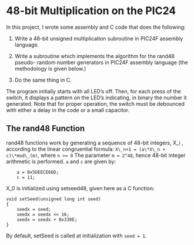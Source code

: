 # 48-bit Multiplication on the PIC24

In this project, I wrote some assembly and C code that does the following:

1. Write a 48-bit unsigned multiplication subroutine in PIC24F assembly
language.

2. Write a subroutine which implements the algorithm for the rand48 pseudo-
random number generators in PIC24F assembly language (the methodology is given below.)

3. Do the same thing in C.

The program initially starts with all LED’s off. Then, for each press
of the switch, it displays a pattern on the LED’s indicating, in binary the number it generated. Note that for proper operation, the switch must be debounced with either a delay in the code or a small capacitor.

## The rand48 Function
rand48 functions work by generating a sequence of 48-bit integers, X\_i , according to the linear congruential formula:
`X\_n+1 = (a\*X\_n + c)\*mod\_(m)`, where `n >= 0`
The parameter `m = 2^48`, hence 48-bit integer arithmetic is performed. `a` and
`c` are given by:

```
	a = 0x5DEECE66D;
	c = 11;
```

X\_0 is initialized using setseed48, given here as a C function:
	
```
void setSeed(unsigned long int seed)
{
	seedx = seed;
	seedx = seedx << 16;
	seedx = seedx + 0x330E;
}
```

By default, setSeed is called at initialization with `seed = 1`.
